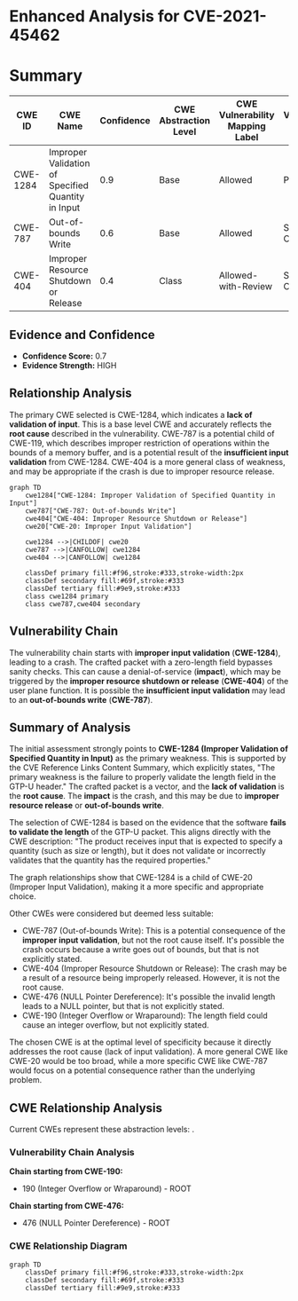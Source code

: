 # Enhanced Analysis for CVE-2021-45462

# Summary
| CWE ID | CWE Name | Confidence | CWE Abstraction Level | CWE Vulnerability Mapping Label | CWE-Vulnerability Mapping Notes |
|---|---|---|---|---|---|
| CWE-1284 | Improper Validation of Specified Quantity in Input | 0.9 | Base | Allowed | Primary CWE |
| CWE-787 | Out-of-bounds Write | 0.6 | Base | Allowed | Secondary Candidate |
| CWE-404 | Improper Resource Shutdown or Release | 0.4 | Class | Allowed-with-Review | Secondary Candidate |

## Evidence and Confidence

*   **Confidence Score:** 0.7
*   **Evidence Strength:** HIGH

## Relationship Analysis
The primary CWE selected is CWE-1284, which indicates a **lack of validation of input**. This is a base level CWE and accurately reflects the **root cause** described in the vulnerability. CWE-787 is a potential child of CWE-119, which describes improper restriction of operations within the bounds of a memory buffer, and is a potential result of the **insufficient input validation** from CWE-1284. CWE-404 is a more general class of weakness, and may be appropriate if the crash is due to improper resource release.

```mermaid
graph TD
    cwe1284["CWE-1284: Improper Validation of Specified Quantity in Input"]
    cwe787["CWE-787: Out-of-bounds Write"]
    cwe404["CWE-404: Improper Resource Shutdown or Release"]
    cwe20["CWE-20: Improper Input Validation"]

    cwe1284 -->|CHILDOF| cwe20
    cwe787 -->|CANFOLLOW| cwe1284
    cwe404 -->|CANFOLLOW| cwe1284

    classDef primary fill:#f96,stroke:#333,stroke-width:2px
    classDef secondary fill:#69f,stroke:#333
    classDef tertiary fill:#9e9,stroke:#333
    class cwe1284 primary
    class cwe787,cwe404 secondary
```

## Vulnerability Chain
The vulnerability chain starts with **improper input validation** (**CWE-1284**), leading to a crash. The crafted packet with a zero-length field bypasses sanity checks. This can cause a denial-of-service (**impact**), which may be triggered by the **improper resource shutdown or release** (**CWE-404**) of the user plane function. It is possible the **insufficient input validation** may lead to an **out-of-bounds write** (**CWE-787**).

## Summary of Analysis
The initial assessment strongly points to **CWE-1284 (Improper Validation of Specified Quantity in Input)** as the primary weakness. This is supported by the CVE Reference Links Content Summary, which explicitly states, "The primary weakness is the failure to properly validate the length field in the GTP-U header." The crafted packet is a vector, and the **lack of validation** is the **root cause**. The **impact** is the crash, and this may be due to **improper resource release** or **out-of-bounds write**.

The selection of CWE-1284 is based on the evidence that the software **fails to validate the length** of the GTP-U packet. This aligns directly with the CWE description: "The product receives input that is expected to specify a quantity (such as size or length), but it does not validate or incorrectly validates that the quantity has the required properties."

The graph relationships show that CWE-1284 is a child of CWE-20 (Improper Input Validation), making it a more specific and appropriate choice.

Other CWEs were considered but deemed less suitable:

*   CWE-787 (Out-of-bounds Write): This is a potential consequence of the **improper input validation**, but not the root cause itself. It's possible the crash occurs because a write goes out of bounds, but that is not explicitly stated.
*   CWE-404 (Improper Resource Shutdown or Release): The crash may be a result of a resource being improperly released. However, it is not the root cause.
*   CWE-476 (NULL Pointer Dereference): It's possible the invalid length leads to a NULL pointer, but that is not explicitly stated.
*   CWE-190 (Integer Overflow or Wraparound): The length field could cause an integer overflow, but not explicitly stated.

The chosen CWE is at the optimal level of specificity because it directly addresses the root cause (lack of input validation). A more general CWE like CWE-20 would be too broad, while a more specific CWE like CWE-787 would focus on a potential consequence rather than the underlying problem.


## CWE Relationship Analysis

Current CWEs represent these abstraction levels: .


### Vulnerability Chain Analysis

**Chain starting from CWE-190:**
- 190 (Integer Overflow or Wraparound) - ROOT


**Chain starting from CWE-476:**
- 476 (NULL Pointer Dereference) - ROOT



### CWE Relationship Diagram

```mermaid
graph TD
    classDef primary fill:#f96,stroke:#333,stroke-width:2px
    classDef secondary fill:#69f,stroke:#333
    classDef tertiary fill:#9e9,stroke:#333
```